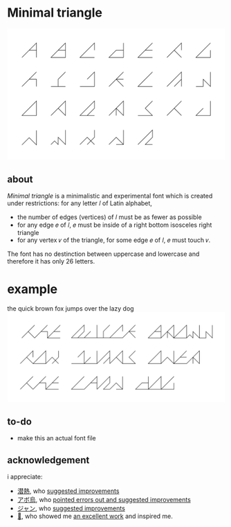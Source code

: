 # Minimal triangle
![preview](/images/preview.png)

## about
*Minimal triangle* is a minimalistic and experimental font which is created under restrictions: for any letter 𝑙 of Latin alphabet,

- the number of edges (vertices) of 𝑙 must be as fewer as possible
- for any edge 𝑒 of 𝑙, 𝑒 must be inside of a right bottom isosceles right triangle
- for any vertex 𝑣 of the triangle, for some edge 𝑒 of 𝑙, 𝑒 must touch 𝑣.

The font has no destinction between uppercase and lowercase and therefore it has only 26 letters.

# example

the quick brown fox jumps over the lazy dog
![example](/images/fox.png)

## to-do
- make this an actual font file

## acknowledgement
i appreciate:

- [潜熱](https://twitter.com/latent_heat),  who [suggested improvements](https://twitter.com/-/status/1008296839345364992)
- [アボ烏](https://twitter.com/avocado_oolong), who [pointed errors out and suggested improvements](https://twitter.com/-/status/1008299590737584133)
- [ジャン](https://twitter.com/Jean_w_Grenier2), who [suggested improvements](https://twitter.com/-/status/1008297209001988096)
- [🦀](https://twitter.com/kani_daisakusen), who showed me [an excellent work](https://twitter.com/-/status/1008331346605772802) and inspired me.
